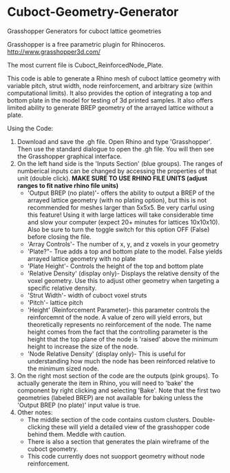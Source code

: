 # Cuboct-Geometry-Generator
Grasshopper Generators for cuboct lattice geometries

Grasshopper is a free parametric plugin for Rhinoceros. http://www.grasshopper3d.com/

The most current file is Cuboct_ReinforcedNode_Plate. 

This code is able to generate a Rhino mesh of cuboct lattice geometry with variable pitch, strut width, node reinforcement, and arbitrary size (within computational limits). It also provides the option of integrating a top and bottom plate in the model for testing of 3d printed samples. It also offers limited ability to generate BREP geometry of the arrayed lattice without a plate. 

Using the Code:

1. Download and save the .gh file. Open Rhino and type 'Grasshopper'. Then use the standard dialogue to open the .gh file. You will then see the Grasshopper graphical interface. 
2. On the left hand side is the 'Inputs Section' (blue groups). The ranges of numberical inputs can be changed by accessing the properties of that unit (double click). **MAKE SURE TO USE RHINO FILE UNITS (adjust ranges to fit native rhino file units)**
    - 'Output BREP (no plate)'- offers the ability to output a BREP of the arrayed lattice geometry (with no plating option), but this is not recommended for meshes larger than 5x5x5. Be very carful using this feature! Using it with large lattices will take considerable time and slow your computer (expect 20+ minutes for lattices 10x10x10). Also be sure to turn the toggle switch for this option OFF (False) before closing the file.
    - 'Array Controls'- The number of x, y, and z voxels in your geometry
    - 'Plate?"- True adds a top and bottom plate to the model. False yields arrayed lattice geometry with no plate
    - 'Plate Height'- Controls the height of the top and bottom plate
    - 'Relative Density' (display only)- Displays the relative density of the voxel geometry. Use this  to adjust other geometry when targeting a specific relative density.
    - 'Strut Width'- width of cuboct voxel struts
    - 'Pitch'- lattice pitch
    - 'Height' (Reinforcement Parameter)- this parameter controls the reinforcemnt of the node. A value of zero will yield errors, but theoretically represents no reinforcement of the node. The name height comes from the fact that the controlling parameter is the height that the top plane of the node is 'raised' above the minimum height to increase the size of the node. 
    - 'Node Relative Density' (display only)- This is useful for understanding how much the node has been reinforced relative to the minimum sized node. 
3. On the right most section of the code are the outputs (pink groups). To actually generate the item in Rhino, you will need to 'bake' the component by right clicking and selecting 'Bake'. Note that the first two geometries (labeled BREP) are not available for baking unless the 'Output BREP (no plate)' input value is true. 
4. Other notes:
   - The middle section of the code contains custom clusters. Double-clicking these will yield a detailed view of the grasshopper code behind them. Meddle with caution. 
   - There is also a section that generates the plain wireframe of the cuboct geometry. 
   - This code currently does not suopport geometry without node reinforcement. 


